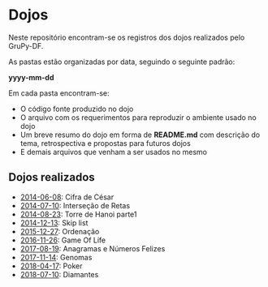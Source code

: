 # Dojos

Neste repositório encontram-se os registros dos dojos realizados pelo GruPy-DF.

As pastas estão organizadas por data, seguindo o seguinte padrão:

**yyyy-mm-dd**

Em cada pasta encontram-se:

* O código fonte produzido no dojo
* O arquivo com os requerimentos para reproduzir o ambiente usado no dojo
* Um breve resumo do dojo em forma de **README.md** com descrição do tema, retrospectiva e propostas para futuros dojos
* E demais arquivos que venham a ser usados no mesmo

## Dojos realizados

* [2014-06-08](2014-06-08): Cifra de César
* [2014-07-10](2014-07-10): Interseção de Retas
* [2014-08-23](2014-08-23): Torre de Hanoi parte1
* [2014-12-13](2014-12-13): Skip list
* [2015-12-27](2015-12-27): Ordenação
* [2016-11-26](2016-11-26): Game Of Life
* [2017-08-19](2017-08-19): Anagramas e Números Felizes
* [2017-11-14](2017-11-14): Genomas
* [2018-04-17](2018-04-17): Poker
* [2018-07-10](2018-07-10): Diamantes
